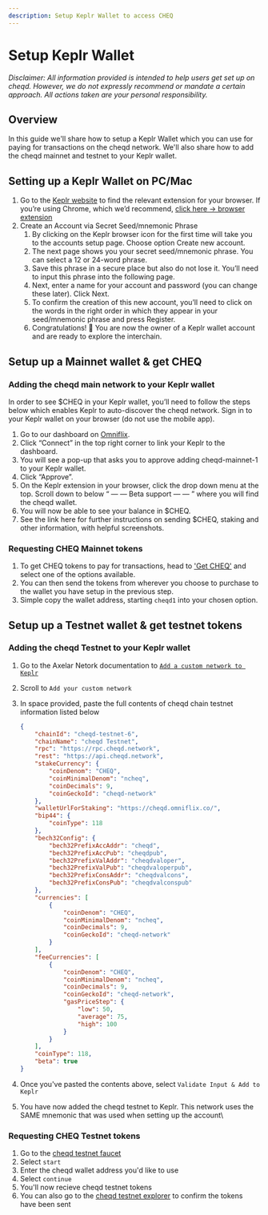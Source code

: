 ```yaml
---
description: Setup Keplr Wallet to access CHEQ
---
```


# Setup Keplr Wallet

_Disclaimer: All information provided is intended to help users get set up on cheqd. However, we do not expressly recommend or mandate a certain approach. All actions taken are your personal responsibility._

## Overview

In this guide we'll share how to setup a Keplr Wallet which you can use for paying for transactions on the cheqd network. We'll also share how to add the cheqd mainnet and testnet to your Keplr wallet.

## Setting up a Keplr Wallet on PC/Mac

1. Go to the [Keplr website](https://www.keplr.app/) to find the relevant extension for your browser. If you’re using Chrome, which we’d recommend, [click here → browser extension](https://chrome.google.com/webstore/detail/keplr/dmkamcknogkgcdfhhbddcghachkejeap)
2. Create an Account via Secret Seed/mnemonic Phrase
   1. By clicking on the Keplr browser icon for the first time will take you to the accounts setup page. Choose option Create new account.
   2. The next page shows you your secret seed/mnemonic phrase. You can select a 12 or 24-word phrase.
   3. Save this phrase in a secure place but also do not lose it. You’ll need to input this phrase into the following page.
   4. Next, enter a name for your account and password (you can change these later). Click Next.
   5. To confirm the creation of this new account, you’ll need to click on the words in the right order in which they appear in your seed/mnemonic phrase and press Register.
   6. Congratulations! 🎉 You are now the owner of a Keplr wallet account and are ready to explore the interchain.

## Setup up a Mainnet wallet & get CHEQ

### Adding the cheqd main network to your Keplr wallet

In order to see $CHEQ in your Keplr wallet, you’ll need to follow the steps below which enables Keplr to auto-discover the cheqd network. Sign in to your Keplr wallet on your browser (do not use the mobile app).

1. Go to our dashboard on [Omniflix](https://cheqd.omniflix.co/).
2. Click “Connect” in the top right corner to link your Keplr to the dashboard.
3. You will see a pop-up that asks you to approve adding cheqd-mainnet-1 to your Keplr wallet.
4. Click “Approve”.
5. On the Keplr extension in your browser, click the drop down menu at the top. Scroll down to below “ — — Beta support — — ” where you will find the cheqd wallet.
6. You will now be able to see your balance in $CHEQ.
7. See the link here for further instructions on sending $CHEQ, staking and other information, with helpful screenshots.

### Requesting CHEQ Mainnet tokens

1. To get CHEQ tokens to pay for transactions, head to ['Get CHEQ'](https://cheqd.io/get-involved/) and select one of the options available.
2. You can then send the tokens from wherever you choose to purchase to the wallet you have setup in the previous step.
3. Simple copy the wallet address, starting `cheqd1` into your chosen option.

## Setup up a Testnet wallet & get testnet tokens

### Adding the cheqd Testnet to your Keplr wallet

1. Go to the Axelar Netork documentation to [`Add a custom network to Keplr`](https://docs.axelar.dev/resources/keplr#add-your-custom-network)
2. Scroll to `Add your custom network`
3.  In space provided, paste the full contents of cheqd chain testnet information listed below

    ```json
    {
        "chainId": "cheqd-testnet-6",
        "chainName": "cheqd Testnet",
        "rpc": "https://rpc.cheqd.network",
        "rest": "https://api.cheqd.network",
        "stakeCurrency": {
            "coinDenom": "CHEQ",
            "coinMinimalDenom": "ncheq",
            "coinDecimals": 9,
            "coinGeckoId": "cheqd-network"
        },
        "walletUrlForStaking": "https://cheqd.omniflix.co/",
        "bip44": {
            "coinType": 118
        },
        "bech32Config": {
            "bech32PrefixAccAddr": "cheqd",
            "bech32PrefixAccPub": "cheqdpub",
            "bech32PrefixValAddr": "cheqdvaloper",
            "bech32PrefixValPub": "cheqdvaloperpub",
            "bech32PrefixConsAddr": "cheqdvalcons",
            "bech32PrefixConsPub": "cheqdvalconspub"
        },
        "currencies": [
            {
                "coinDenom": "CHEQ",
                "coinMinimalDenom": "ncheq",
                "coinDecimals": 9,
                "coinGeckoId": "cheqd-network"
            }
        ],
        "feeCurrencies": [
            {
                "coinDenom": "CHEQ",
                "coinMinimalDenom": "ncheq",
                "coinDecimals": 9,
                "coinGeckoId": "cheqd-network",
                "gasPriceStep": {
                    "low": 50,
                    "average": 75,
                    "high": 100
                }
            }
        ],
        "coinType": 118,
        "beta": true
    }
    ```
4. Once you've pasted the contents above, select `Validate Input & Add to Keplr`
5. You have now added the cheqd testnet to Keplr. This network uses the SAME mnemonic that was used when setting up the account\\

### Requesting CHEQ Testnet tokens

1. Go to the [cheqd testnet faucet](https://testnet-faucet.cheqd.io/)
2. Select `start`
3. Enter the cheqd wallet address you'd like to use
4. Select `continue`
5. You'll now recieve cheqd testnet tokens
6. You can also go to the [cheqd testnet explorer](https://testnet-explorer.cheqd.io/) to confirm the tokens have been sent
